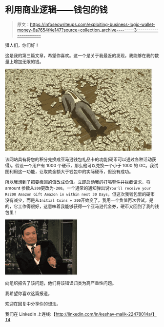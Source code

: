 # 利用商业逻辑——钱包的钱

> 原文：<https://infosecwriteups.com/exploiting-business-logic-wallet-money-6a7654f4e147?source=collection_archive---------3----------------------->

猎人们，你们好！

这是我的第三篇文章，希望你喜欢。这一个是关于我最近的发现，我能够在我的数量上增加无限的钱。

![](img/4432038ade411cdd894428124f556fb2.png)

该网站具有将您的积分兑换成亚马逊钱包礼品卡的功能(硬币可以通过各种活动获得)。假设一个用户有 1000 个硬币，那么他可以兑换一个小于 1000 的 GC。我试图利用这一功能，让取款金额大于钱包中的实际硬币，但没有成功。

所以我想到了把要撤回的值改成负值。立即启动我的打嗝套件并拦截请求，将 amount 参数从`200`更改为`-200`。一个通常的通知弹出说`You'll receive your Rs200 Amazon Gift Amazon in within next 30 Days`，但这次我钱包里的硬币没有减少，而是从`Initial Coins + 200`开始变了。我用一个负值再次尝试，是的，它工作得很好，这意味着我能够获得一个亚马逊代金券，硬币又回到了我的钱包里！

![](img/b8f68e86333529126a19a2a8036f6fdb.png)

向组织报告了该问题，他们将该错误归类为高严重性问题。

我希望你喜欢这篇报道。

欢迎在回复中分享你的想法。

我们在 LinkedIn 上连线:【http://linkedin.com/in/keshav-malik-22478014a/】T4